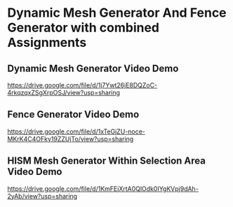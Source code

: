 # Dynamic Mesh Generator And Fence Generator with combined Assignments
 
## Dynamic Mesh Generator Video Demo

https://drive.google.com/file/d/1j7Ywt26jE8DQZoC-4rkqzqxZSgXrpOSJ/view?usp=sharing

## Fence Generator Video Demo

https://drive.google.com/file/d/1xTeGjZU-noce-MKrK4C4OFky19ZZUjTo/view?usp=sharing

## HISM Mesh Generator Within Selection Area Video Demo
https://drive.google.com/file/d/1KmFEjXrtA0QlOdk0IYgKVpj9dAh-2yAb/view?usp=sharing
